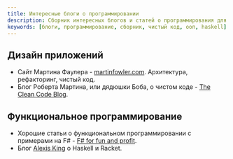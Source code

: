 ```yaml
---
title: Интересные блоги о программировании
description: Сборник интересных блогов и статей о программирования для себя
keywords: [блоги, программирование, сборник, чистый код, ооп, haskell]
---
```


## Дизайн приложений

-   Сайт Мартина Фаулера - [martinfowler.com](https://martinfowler.com/).
    Архитектура, рефакторинг, чистый код.
-   Блог Роберта Мартина, или дядюшки Боба, о чистом коде - [The Clean Code Blog](https://blog.cleancoder.com/).

## Функциональное программирование

-   Хорошие статьи о функциональном программировании с примерами на F# - [F# for fun and profit](https://fsharpforfunandprofit.com/).
-   Блог [Alexis King](https://lexi-lambda.github.io/) о Haskell и Racket.
